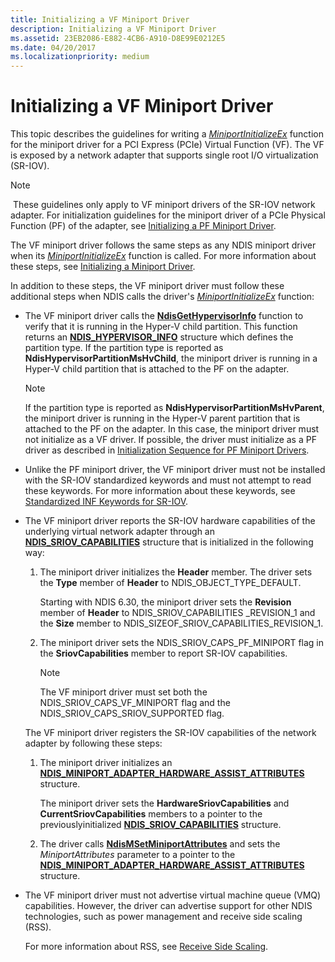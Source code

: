 ```yaml
---
title: Initializing a VF Miniport Driver
description: Initializing a VF Miniport Driver
ms.assetid: 23EB2086-E882-4CB6-A910-D8E99E0212E5
ms.date: 04/20/2017
ms.localizationpriority: medium
---
```


# Initializing a VF Miniport Driver


This topic describes the guidelines for writing a [*MiniportInitializeEx*](https://docs.microsoft.com/windows-hardware/drivers/ddi/ndis/nc-ndis-miniport_initialize) function for the miniport driver for a PCI Express (PCIe) Virtual Function (VF). The VF is exposed by a network adapter that supports single root I/O virtualization (SR-IOV).

> [!NOTE]
> These guidelines only apply to VF miniport drivers of the SR-IOV network adapter. For initialization guidelines for the miniport driver of a PCIe Physical Function (PF) of the adapter, see [Initializing a PF Miniport Driver](initializing-a-pf-miniport-driver.md). 

The VF miniport driver follows the same steps as any NDIS miniport driver when its [*MiniportInitializeEx*](https://docs.microsoft.com/windows-hardware/drivers/ddi/ndis/nc-ndis-miniport_initialize) function is called. For more information about these steps, see [Initializing a Miniport Driver](initializing-a-miniport-driver.md).

In addition to these steps, the VF miniport driver must follow these additional steps when NDIS calls the driver's [*MiniportInitializeEx*](https://docs.microsoft.com/windows-hardware/drivers/ddi/ndis/nc-ndis-miniport_initialize) function:

- The VF miniport driver calls the [**NdisGetHypervisorInfo**](https://docs.microsoft.com/windows-hardware/drivers/ddi/ndis/nf-ndis-ndisgethypervisorinfo) function to verify that it is running in the Hyper-V child partition. This function returns an [**NDIS\_HYPERVISOR\_INFO**](https://docs.microsoft.com/windows-hardware/drivers/ddi/ntddndis/ns-ntddndis-_ndis_hypervisor_info) structure which defines the partition type. If the partition type is reported as **NdisHypervisorPartitionMsHvChild**, the miniport driver is running in a Hyper-V child partition that is attached to the PF on the adapter.

  > [!NOTE] 
  > If the partition type is reported as **NdisHypervisorPartitionMsHvParent**, the miniport driver is running in the Hyper-V parent partition that is attached to the PF on the adapter. In this case, the miniport driver must not initialize as a VF driver. If possible, the driver must initialize as a PF driver as described in [Initialization Sequence for PF Miniport Drivers](initialization-sequence-for-pf-miniport-drivers.md).     

- Unlike the PF miniport driver, the VF miniport driver must not be installed with the SR-IOV standardized keywords and must not attempt to read these keywords. For more information about these keywords, see [Standardized INF Keywords for SR-IOV](standardized-inf-keywords-for-sr-iov.md).

- The VF miniport driver reports the SR-IOV hardware capabilities of the underlying virtual network adapter through an [**NDIS\_SRIOV\_CAPABILITIES**](https://docs.microsoft.com/windows-hardware/drivers/ddi/ntddndis/ns-ntddndis-_ndis_sriov_capabilities) structure that is initialized in the following way:

  1. The miniport driver initializes the **Header** member. The driver sets the **Type** member of **Header** to NDIS\_OBJECT\_TYPE\_DEFAULT.

     Starting with NDIS 6.30, the miniport driver sets the **Revision** member of **Header** to NDIS\_SRIOV\_CAPABILITIES \_REVISION\_1 and the **Size** member to NDIS\_SIZEOF\_SRIOV\_CAPABILITIES\_REVISION\_1.

  2. The miniport driver sets the NDIS\_SRIOV\_CAPS\_PF\_MINIPORT flag in the **SriovCapabilities** member to report SR-IOV capabilities.

     > [!NOTE]
     > The VF miniport driver must set both the NDIS\_SRIOV\_CAPS\_VF\_MINIPORT flag and the NDIS\_SRIOV\_CAPS\_SRIOV\_SUPPORTED flag.         

  The VF miniport driver registers the SR-IOV capabilities of the network adapter by following these steps:

  1.  The miniport driver initializes an [**NDIS\_MINIPORT\_ADAPTER\_HARDWARE\_ASSIST\_ATTRIBUTES**](https://docs.microsoft.com/windows-hardware/drivers/ddi/ndis/ns-ndis-_ndis_miniport_adapter_hardware_assist_attributes) structure.

      The miniport driver sets the **HardwareSriovCapabilities** and **CurrentSriovCapabilities** members to a pointer to the previouslyinitialized [**NDIS\_SRIOV\_CAPABILITIES**](https://docs.microsoft.com/windows-hardware/drivers/ddi/ntddndis/ns-ntddndis-_ndis_sriov_capabilities) structure.

  2.  The driver calls [**NdisMSetMiniportAttributes**](https://docs.microsoft.com/windows-hardware/drivers/ddi/ndis/nf-ndis-ndismsetminiportattributes) and sets the *MiniportAttributes* parameter to a pointer to the [**NDIS\_MINIPORT\_ADAPTER\_HARDWARE\_ASSIST\_ATTRIBUTES**](https://docs.microsoft.com/windows-hardware/drivers/ddi/ndis/ns-ndis-_ndis_miniport_adapter_hardware_assist_attributes) structure.

- The VF miniport driver must not advertise virtual machine queue (VMQ) capabilities. However, the driver can advertise support for other NDIS technologies, such as power management and receive side scaling (RSS).

  For more information about RSS, see [Receive Side Scaling](ndis-receive-side-scaling2.md).

 

 





